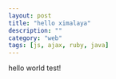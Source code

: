 ```yaml
---
layout: post
title: "hello ximalaya"
description: ""
category: "web"
tags: [js, ajax, ruby, java]
---
```


hello world test!